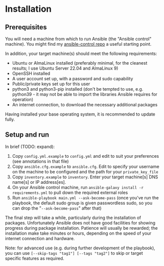 # Installation

## Prerequisites

You will need a machine from which to run Ansible (the "Ansible control"
machine). You might find my
[ansible-control repo](https://github.com/robpomeroy/ansible-control) a useful
starting point.

In addition, your target machine(s) should meet the following
requirements:

* Ubuntu or AlmaLinux installed (preferably minimal, for the cleanest results; I
  use Ubuntu Server 22.04 and AlmaLinux 9)
* OpenSSH installed
* A user account set up, with a password and sudo capability
* Public/private keys set up for this user
* python3 and python3-pip installed (don't be tempted to use, e.g. python39 -
  it may not be able to import the libraries Ansible requires for operation)
* An internet connection, to download the necessary additional packages

Having installed your base operating system, it is recommended to update fully.

## Setup and run

In brief (TODO: expand):

1. Copy `config.yml.example` to `config.yml` and edit to suit your preferences
   (see annotations in that file)
2. Copy `ansible.cfg.example` to `ansible.cfg`. Edit to specify your username on
   the machine to be configured and the path for your `private_key_file`
3. Copy `inventory.example` to `inventory`. Enter your target machine[s] DNS
   name[s] or IP address[es].
4. On your Ansible control machine, run
   `ansible-galaxy install -r requirements.yml` to pull down the required
   external roles
5. Run `ansible-playbook main.yml --ask-become-pass` (once you've run the
   playbook, the default sudo group is given passwordless sudo, so you can drop
   the "`--ask-become-pass`" after that)

The final step will take a while, particularly during the installation of
packages. Unfortunately Ansible does not have good facilities for showing
progress during package installation. Patience will usually be rewarded; the
installation make take minutes or hours, depending on the speed of your internet
connection and hardware.

Note: for advanced use (e.g. during further development of the playbook), you
can use `[--skip-tags "tag1"] [--tags "tag2"]` to skip or target specific
features as required.